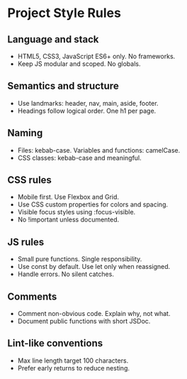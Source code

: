 # Project Style Rules

## Language and stack

- HTML5, CSS3, JavaScript ES6+ only. No frameworks.
- Keep JS modular and scoped. No globals.

## Semantics and structure

- Use landmarks: header, nav, main, aside, footer.
- Headings follow logical order. One h1 per page.

## Naming

- Files: kebab-case. Variables and functions: camelCase.
- CSS classes: kebab-case and meaningful.

## CSS rules

- Mobile first. Use Flexbox and Grid.
- Use CSS custom properties for colors and spacing.
- Visible focus styles using :focus-visible.
- No !important unless documented.

## JS rules

- Small pure functions. Single responsibility.
- Use const by default. Use let only when reassigned.
- Handle errors. No silent catches.

## Comments

- Comment non-obvious code. Explain why, not what.
- Document public functions with short JSDoc.

## Lint-like conventions

- Max line length target 100 characters.
- Prefer early returns to reduce nesting.
